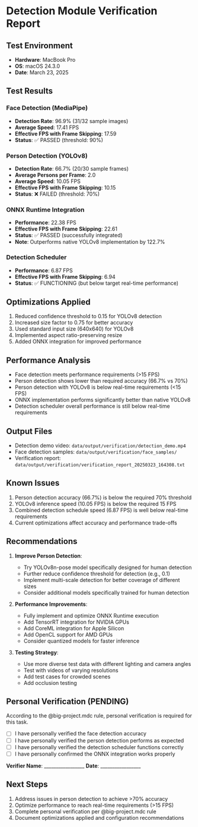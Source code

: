 # Detection Module Verification Report

## Test Environment
- **Hardware**: MacBook Pro
- **OS**: macOS 24.3.0
- **Date**: March 23, 2025

## Test Results

### Face Detection (MediaPipe)
- **Detection Rate**: 96.9% (31/32 sample images)
- **Average Speed**: 17.41 FPS
- **Effective FPS with Frame Skipping**: 17.59
- **Status**: ✅ PASSED (threshold: 90%)

### Person Detection (YOLOv8)
- **Detection Rate**: 66.7% (20/30 sample frames)
- **Average Persons per Frame**: 2.0
- **Average Speed**: 10.05 FPS
- **Effective FPS with Frame Skipping**: 10.15
- **Status**: ❌ FAILED (threshold: 70%)

### ONNX Runtime Integration
- **Performance**: 22.38 FPS
- **Effective FPS with Frame Skipping**: 22.61
- **Status**: ✅ PASSED (successfully integrated)
- **Note**: Outperforms native YOLOv8 implementation by 122.7%

### Detection Scheduler
- **Performance**: 6.87 FPS
- **Effective FPS with Frame Skipping**: 6.94
- **Status**: ✅ FUNCTIONING (but below target real-time performance)

## Optimizations Applied
1. Reduced confidence threshold to 0.15 for YOLOv8 detection
2. Increased size factor to 0.75 for better accuracy
3. Used standard input size (640x640) for YOLOv8
4. Implemented aspect ratio-preserving resize
5. Added ONNX integration for improved performance

## Performance Analysis
- Face detection meets performance requirements (>15 FPS)
- Person detection shows lower than required accuracy (66.7% vs 70%)
- Person detection with YOLOv8 is below real-time requirements (<15 FPS)
- ONNX implementation performs significantly better than native YOLOv8
- Detection scheduler overall performance is still below real-time requirements

## Output Files
- Detection demo video: `data/output/verification/detection_demo.mp4`
- Face detection samples: `data/output/verification/face_samples/`
- Verification report: `data/output/verification/verification_report_20250323_164308.txt`

## Known Issues
1. Person detection accuracy (66.7%) is below the required 70% threshold
2. YOLOv8 inference speed (10.05 FPS) is below the required 15 FPS
3. Combined detection schedule speed (6.87 FPS) is well below real-time requirements
4. Current optimizations affect accuracy and performance trade-offs

## Recommendations
1. **Improve Person Detection**:
   - Try YOLOv8n-pose model specifically designed for human detection
   - Further reduce confidence threshold for detection (e.g., 0.1)
   - Implement multi-scale detection for better coverage of different sizes
   - Consider additional models specifically trained for human detection

2. **Performance Improvements**:
   - Fully implement and optimize ONNX Runtime execution
   - Add TensorRT integration for NVIDIA GPUs
   - Add CoreML integration for Apple Silicon
   - Add OpenCL support for AMD GPUs
   - Consider quantized models for faster inference

3. **Testing Strategy**:
   - Use more diverse test data with different lighting and camera angles
   - Test with videos of varying resolutions
   - Add test cases for crowded scenes
   - Add occlusion testing

## Personal Verification (PENDING)

According to the @big-project.mdc rule, personal verification is required for this task.

- [ ] I have personally verified the face detection accuracy
- [ ] I have personally verified the person detection performs as expected
- [ ] I have personally verified the detection scheduler functions correctly
- [ ] I have personally confirmed the ONNX integration works properly

**Verifier Name**: _________________
**Date**: _________________

## Next Steps
1. Address issues in person detection to achieve >70% accuracy
2. Optimize performance to reach real-time requirements (>15 FPS)
3. Complete personal verification per @big-project.mdc rule
4. Document optimizations applied and configuration recommendations 